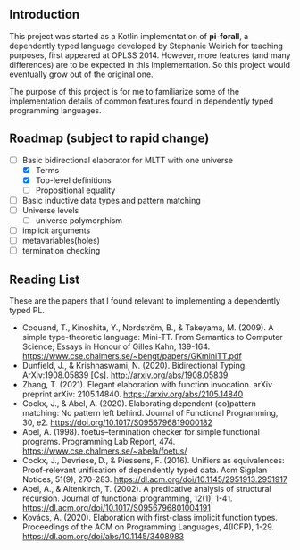 ## Introduction
This project was started as a Kotlin implementation of **pi-forall**, a dependently typed language developed by
Stephanie Weirich for teaching purposes, first appeared at OPLSS 2014. However, more features (and many differences) are
to be expected in this implementation. So this project would eventually grow out of the original one.

The purpose of this project is for me to familiarize some of the implementation details of common features found in
dependently typed programming languages.

## Roadmap (subject to rapid change)

- [ ] Basic bidirectional elaborator for MLTT with one universe
  - [x] Terms
  - [x] Top-level definitions
  - [ ] Propositional equality
- [ ] Basic inductive data types and pattern matching
- [ ] Universe levels
  - [ ] universe polymorphism
- [ ] implicit arguments
- [ ] metavariables(holes)
- [ ] termination checking

## Reading List

These are the papers that I found relevant to implementing a dependently typed PL.

- Coquand, T., Kinoshita, Y., Nordström, B., & Takeyama, M. (2009). A simple type-theoretic language: Mini-TT. From
  Semantics to Computer Science; Essays in Honour of Gilles Kahn,
  139-164. https://www.cse.chalmers.se/~bengt/papers/GKminiTT.pdf
- Dunfield, J., & Krishnaswami, N. (2020). Bidirectional Typing. ArXiv:1908.05839 [Cs]. http://arxiv.org/abs/1908.05839
- Zhang, T. (2021). Elegant elaboration with function invocation. arXiv preprint arXiv:
  2105.14840. https://arxiv.org/abs/2105.14840
- Cockx, J., & Abel, A. (2020). Elaborating dependent (co)pattern matching: No pattern left behind. Journal of
  Functional Programming, 30, e2. https://doi.org/10.1017/S0956796819000182
- Abel, A. (1998). foetus–termination checker for simple functional programs. Programming Lab Report,
  474. https://www.cse.chalmers.se/~abela/foetus/
- Cockx, J., Devriese, D., & Piessens, F. (2016). Unifiers as equivalences: Proof-relevant unification of dependently
  typed data. Acm Sigplan Notices, 51(9), 270-283. https://dl.acm.org/doi/10.1145/2951913.2951917
- Abel, A., & Altenkirch, T. (2002). A predicative analysis of structural recursion. Journal of functional programming,
  12(1), 1-41. https://dl.acm.org/doi/10.1017/S0956796801004191
- Kovács, A. (2020). Elaboration with first-class implicit function types. Proceedings of the ACM on Programming
  Languages, 4(ICFP), 1-29. https://dl.acm.org/doi/abs/10.1145/3408983